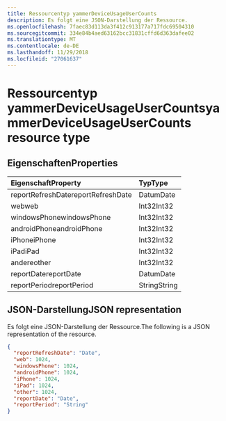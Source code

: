 ```yaml
---
title: Ressourcentyp yammerDeviceUsageUserCounts
description: Es folgt eine JSON-Darstellung der Ressource.
ms.openlocfilehash: 7faec83d113da3f412c913177a717fdc69504310
ms.sourcegitcommit: 334e84b4aed63162bcc31831cffd6d363dafee02
ms.translationtype: MT
ms.contentlocale: de-DE
ms.lasthandoff: 11/29/2018
ms.locfileid: "27061637"
---
```

# <a name="yammerdeviceusageusercounts-resource-type"></a><span data-ttu-id="cd31e-103">Ressourcentyp yammerDeviceUsageUserCounts</span><span class="sxs-lookup"><span data-stu-id="cd31e-103">yammerDeviceUsageUserCounts resource type</span></span>

## <a name="properties"></a><span data-ttu-id="cd31e-104">Eigenschaften</span><span class="sxs-lookup"><span data-stu-id="cd31e-104">Properties</span></span>

| <span data-ttu-id="cd31e-105">Eigenschaft</span><span class="sxs-lookup"><span data-stu-id="cd31e-105">Property</span></span>          | <span data-ttu-id="cd31e-106">Typ</span><span class="sxs-lookup"><span data-stu-id="cd31e-106">Type</span></span>   |
| :---------------- | :----- |
| <span data-ttu-id="cd31e-107">reportRefreshDate</span><span class="sxs-lookup"><span data-stu-id="cd31e-107">reportRefreshDate</span></span> | <span data-ttu-id="cd31e-108">Datum</span><span class="sxs-lookup"><span data-stu-id="cd31e-108">Date</span></span>   |
| <span data-ttu-id="cd31e-109">web</span><span class="sxs-lookup"><span data-stu-id="cd31e-109">web</span></span>               | <span data-ttu-id="cd31e-110">Int32</span><span class="sxs-lookup"><span data-stu-id="cd31e-110">Int32</span></span>  |
| <span data-ttu-id="cd31e-111">windowsPhone</span><span class="sxs-lookup"><span data-stu-id="cd31e-111">windowsPhone</span></span>      | <span data-ttu-id="cd31e-112">Int32</span><span class="sxs-lookup"><span data-stu-id="cd31e-112">Int32</span></span>  |
| <span data-ttu-id="cd31e-113">androidPhone</span><span class="sxs-lookup"><span data-stu-id="cd31e-113">androidPhone</span></span>      | <span data-ttu-id="cd31e-114">Int32</span><span class="sxs-lookup"><span data-stu-id="cd31e-114">Int32</span></span>  |
| <span data-ttu-id="cd31e-115">iPhone</span><span class="sxs-lookup"><span data-stu-id="cd31e-115">iPhone</span></span>            | <span data-ttu-id="cd31e-116">Int32</span><span class="sxs-lookup"><span data-stu-id="cd31e-116">Int32</span></span>  |
| <span data-ttu-id="cd31e-117">iPad</span><span class="sxs-lookup"><span data-stu-id="cd31e-117">iPad</span></span>              | <span data-ttu-id="cd31e-118">Int32</span><span class="sxs-lookup"><span data-stu-id="cd31e-118">Int32</span></span>  |
| <span data-ttu-id="cd31e-119">andere</span><span class="sxs-lookup"><span data-stu-id="cd31e-119">other</span></span>             | <span data-ttu-id="cd31e-120">Int32</span><span class="sxs-lookup"><span data-stu-id="cd31e-120">Int32</span></span>  |
| <span data-ttu-id="cd31e-121">reportDate</span><span class="sxs-lookup"><span data-stu-id="cd31e-121">reportDate</span></span>        | <span data-ttu-id="cd31e-122">Datum</span><span class="sxs-lookup"><span data-stu-id="cd31e-122">Date</span></span>   |
| <span data-ttu-id="cd31e-123">reportPeriod</span><span class="sxs-lookup"><span data-stu-id="cd31e-123">reportPeriod</span></span>      | <span data-ttu-id="cd31e-124">String</span><span class="sxs-lookup"><span data-stu-id="cd31e-124">String</span></span> |

## <a name="json-representation"></a><span data-ttu-id="cd31e-125">JSON-Darstellung</span><span class="sxs-lookup"><span data-stu-id="cd31e-125">JSON representation</span></span>

<span data-ttu-id="cd31e-126">Es folgt eine JSON-Darstellung der Ressource.</span><span class="sxs-lookup"><span data-stu-id="cd31e-126">The following is a JSON representation of the resource.</span></span>

<!-- {
  "blockType": "resource",
  "@odata.type": "microsoft.graph.yammerDeviceUsageUserCounts"
} -->

```json
{
  "reportRefreshDate": "Date", 
  "web": 1024, 
  "windowsPhone": 1024, 
  "androidPhone": 1024, 
  "iPhone": 1024, 
  "iPad": 1024, 
  "other": 1024, 
  "reportDate": "Date", 
  "reportPeriod": "String"
}
```
